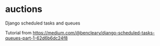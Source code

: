 # auctions
Django scheduled tasks and queues

Tutorial from https://medium.com/@bencleary/django-scheduled-tasks-queues-part-1-62d6b6dc24f8

